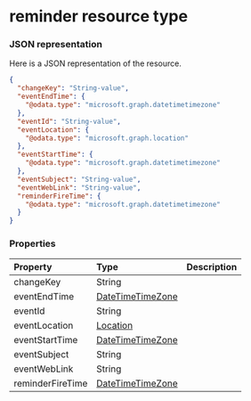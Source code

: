 # reminder resource type



### JSON representation

Here is a JSON representation of the resource.

<!-- {
  "blockType": "resource",
  "optionalProperties": [

  ],
  "@odata.type": "microsoft.graph.reminder"
}-->

```json
{
  "changeKey": "String-value",
  "eventEndTime": {
    "@odata.type": "microsoft.graph.datetimetimezone"
  },
  "eventId": "String-value",
  "eventLocation": {
    "@odata.type": "microsoft.graph.location"
  },
  "eventStartTime": {
    "@odata.type": "microsoft.graph.datetimetimezone"
  },
  "eventSubject": "String-value",
  "eventWebLink": "String-value",
  "reminderFireTime": {
    "@odata.type": "microsoft.graph.datetimetimezone"
  }
}

```
### Properties
| Property	   | Type	|Description|
|:---------------|:--------|:----------|
|changeKey|String||
|eventEndTime|[DateTimeTimeZone](datetimetimezone.md)||
|eventId|String||
|eventLocation|[Location](location.md)||
|eventStartTime|[DateTimeTimeZone](datetimetimezone.md)||
|eventSubject|String||
|eventWebLink|String||
|reminderFireTime|[DateTimeTimeZone](datetimetimezone.md)||

<!-- uuid: 8fcb5dbc-d5aa-4681-8e31-b001d5168d79
2015-10-25 14:57:30 UTC -->
<!-- {
  "type": "#page.annotation",
  "description": "reminder resource",
  "keywords": "",
  "section": "documentation",
  "tocPath": ""
}-->